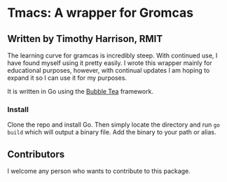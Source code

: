 # Tmacs: A wrapper for Gromcas

## Written by Timothy Harrison, RMIT

The learning curve for gramcas is incredibly steep. With continued use, I have found myself using it pretty easily. I wrote this wrapper mainly for educational purposes, however, with continual updates I am hoping to expand it so I can use it for my purposes.

It is written in Go using the [Bubble Tea](https://github.com/charmbracelet/bubbletea/tree/master) framework.

### Install

Clone the repo and install Go. Then simply locate the directory and run `go build` which will output a binary file. Add the binary to your path or alias.

## Contributors

I welcome any person who wants to contribute to this package.
